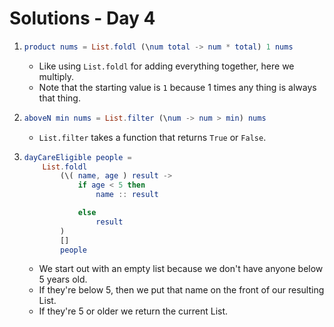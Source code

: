 # Solutions - Day 4

1.  ```Elm
    product nums = List.foldl (\num total -> num * total) 1 nums
    ```
    - Like using `List.foldl` for adding everything together, here we multiply.
    - Note that the starting value is `1` because 1 times any thing is always that thing.
1.  ```Elm
    aboveN min nums = List.filter (\num -> num > min) nums
    ```
    - `List.filter` takes a function that returns `True` or `False`.
1.  ```Elm
    dayCareEligible people =
        List.foldl
            (\( name, age ) result ->
                if age < 5 then
                    name :: result

                else
                    result
            )
            []
            people
    ```

    - We start out with an empty list because we don't have anyone below 5 years old.
    - If they're below 5, then we put that name on the front of our resulting List.
    - If they're 5 or older we return the current List.

